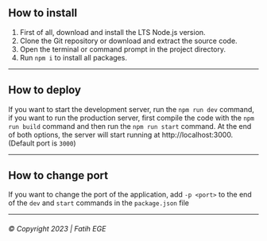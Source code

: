 ## How to install
1) First of all, download and install the LTS Node.js version.
2) Clone the Git repository or download and extract the source code.
3) Open the terminal or command prompt in the project directory.
4) Run `npm i` to install all packages.

---
## How to deploy
If you want to start the development server, run the `npm run dev` command, if you want to run the production server,
first compile the code with the `npm run build` command and then run the `npm run start` command. At the end of both
options, the server will start running at http://localhost:3000. (Default port is `3000`)

---
## How to change port
If you want to change the port of the application, add `-p <port>` to the end of the `dev` and `start` commands in the
`package.json` file

---
###### &copy; Copyright 2023 | Fatih EGE